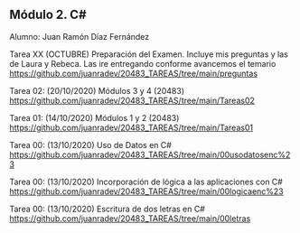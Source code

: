 ## Módulo 2. C#

Alumno: Juan Ramón Díaz Fernández

Tarea XX   (OCTUBRE)   Preparación del Examen. Incluye mis preguntas y las de Laura y Rebeca. Las ire entregando conforme avancemos el temario https://github.com/juanradev/20483_TAREAS/tree/main/preguntas

Tarea 02:  (20/10/2020)  Módulos 3 y 4 (20483) https://github.com/juanradev/20483_TAREAS/tree/main/Tareas02

Tarea 01:  (14/10/2020)  Módulos 1 y 2 (20483) https://github.com/juanradev/20483_TAREAS/tree/main/Tareas01

Tarea 00:  (13/10/2020)  Uso de Datos en C#  https://github.com/juanradev/20483_TAREAS/tree/main/00usodatosenc%23

Tarea 00:  (13/10/2020)  Incorporación de lógica a las aplicaciones con C# https://github.com/juanradev/20483_TAREAS/tree/main/00logicaenc%23

Tarea 00:  (13/10/2020)  Escritura de dos letras en C#  https://github.com/juanradev/20483_TAREAS/tree/main/00letras




